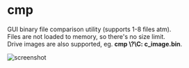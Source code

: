 # cmp
GUI binary file comparison utility (supports 1-8 files atm).  
Files are not loaded to memory, so there's no size limit.  
Drive images are also supported, eg. **cmp \\?\C: c_image.bin**.  

![screenshot](http://nishi.dreamhosters.com/u/cmp017.png)
